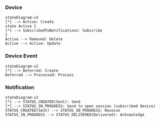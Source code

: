 ### Device

```mermaid
stateDiagram-v2
[*] --> Active: Create
state Active {
[*] --> SubscribedToNotifications: Subscribe
}
Active --> Removed: Delete
Active --> Active: Update
```

### Device Event

```mermaid
stateDiagram-v2 
[*] --> Deferred: Create
Deferred --> Processed: Process
```

### Notification

```mermaid
stateDiagram-v2 
[*] --> STATUS_CREATED(Sent): Send
[*] --> STATUS_IN_PROGRESS: Send to open session (subscribed device)
STATUS_CREATED(Sent) --> STATUS_IN_PROGRESS: Receive
STATUS_IN_PROGRESS --> STATUS_DELIVERED(Delivered): Acknowledge
```
